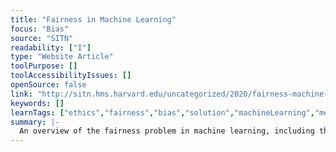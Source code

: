 ```yaml
---
title: "Fairness in Machine Learning"
focus: "Bias"
source: "SITN"
readability: ["I"]
type: "Website Article"
toolPurpose: []
toolAccessibilityIssues: []
openSource: false
link: "http://sitn.hms.harvard.edu/uncategorized/2020/fairness-machine-learning/"
keywords: []
learnTags: ["ethics","fairness","bias","solution","machineLearning","methods"]
summary: |-
  An overview of the fairness problem in machine learning, including the cause of unfairness and possible solutions.
---
```


